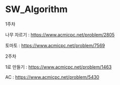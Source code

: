 # SW_Algorithm

1주차


나무 자르기 : https://www.acmicpc.net/problem/2805


토마토 : https://www.acmicpc.net/problem/7569

2주차


1로 만들기 : https://www.acmicpc.net/problem/1463


AC : https://www.acmicpc.net/problem/5430
